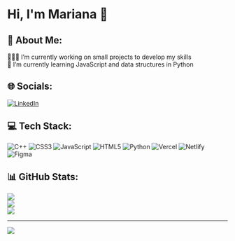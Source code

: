 # Hi, I'm Mariana 👋

## 💫 About Me:
👩🏻‍💻 I’m currently working on small projects to develop my skills <br>🌱 I’m currently learning JavaScript and data structures in Python

## 🌐 Socials:
[![LinkedIn](https://img.shields.io/badge/LinkedIn-%230077B5.svg?logo=linkedin&logoColor=white)](https://linkedin.com/in/marianaeslan) 

## 💻 Tech Stack:
![C++](https://img.shields.io/badge/c++-%2300599C.svg?style=for-the-badge&logo=c%2B%2B&logoColor=white) ![CSS3](https://img.shields.io/badge/css3-%231572B6.svg?style=for-the-badge&logo=css3&logoColor=white) ![JavaScript](https://img.shields.io/badge/javascript-%23323330.svg?style=for-the-badge&logo=javascript&logoColor=%23F7DF1E) ![HTML5](https://img.shields.io/badge/html5-%23E34F26.svg?style=for-the-badge&logo=html5&logoColor=white) ![Python](https://img.shields.io/badge/python-3670A0?style=for-the-badge&logo=python&logoColor=ffdd54) ![Vercel](https://img.shields.io/badge/vercel-%23000000.svg?style=for-the-badge&logo=vercel&logoColor=white) ![Netlify](https://img.shields.io/badge/netlify-%23000000.svg?style=for-the-badge&logo=netlify&logoColor=#00C7B7) ![Figma](https://img.shields.io/badge/figma-%23F24E1E.svg?style=for-the-badge&logo=figma&logoColor=white)
## 📊 GitHub Stats:
![](https://github-readme-stats.vercel.app/api?username=marianaeslan&theme=radical&hide_border=false&include_all_commits=true&count_private=true)<br/>
![](https://github-readme-streak-stats.herokuapp.com/?user=marianaeslan&theme=dark&hide_border=false)<br/>
![](https://github-readme-stats.vercel.app/api/top-langs/?username=marianaeslan&theme=dark&hide_border=false&include_all_commits=true&count_private=true&layout=compact)

---
[![](https://visitcount.itsvg.in/api?id=marianaeslan&icon=7&color=10)](https://visitcount.itsvg.in)

<!-- Proudly created with GPRM ( https://gprm.itsvg.in ) -->

